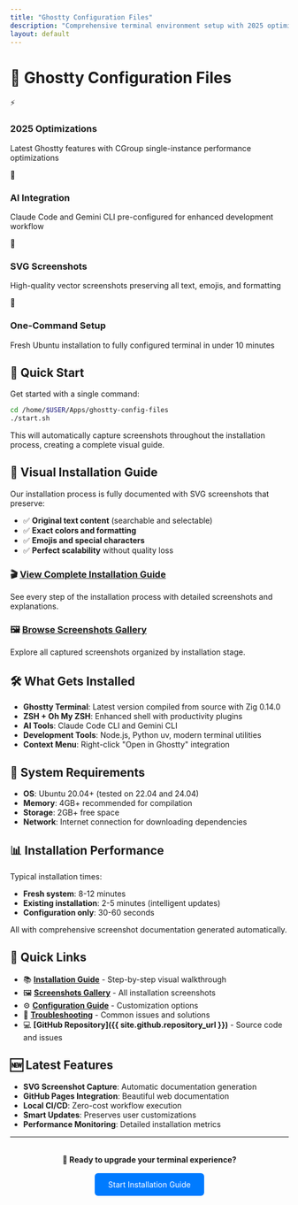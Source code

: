 ```yaml
---
title: "Ghostty Configuration Files"
description: "Comprehensive terminal environment setup with 2025 optimizations and AI integration"
layout: default
---
```


# 🚀 Ghostty Configuration Files

<div class="feature-grid">
  <div class="feature-card">
    <div class="feature-icon">⚡</div>
    <h3>2025 Optimizations</h3>
    <p>Latest Ghostty features with CGroup single-instance performance optimizations</p>
  </div>
  <div class="feature-card">
    <div class="feature-icon">🤖</div>
    <h3>AI Integration</h3>
    <p>Claude Code and Gemini CLI pre-configured for enhanced development workflow</p>
  </div>
  <div class="feature-card">
    <div class="feature-icon">📸</div>
    <h3>SVG Screenshots</h3>
    <p>High-quality vector screenshots preserving all text, emojis, and formatting</p>
  </div>
  <div class="feature-card">
    <div class="feature-icon">🔧</div>
    <h3>One-Command Setup</h3>
    <p>Fresh Ubuntu installation to fully configured terminal in under 10 minutes</p>
  </div>
</div>

## 📖 Quick Start

Get started with a single command:

```bash
cd /home/$USER/Apps/ghostty-config-files
./start.sh
```

This will automatically capture screenshots throughout the installation process, creating a complete visual guide.

## 📸 Visual Installation Guide

Our installation process is fully documented with SVG screenshots that preserve:
- ✅ **Original text content** (searchable and selectable)
- ✅ **Exact colors and formatting**
- ✅ **Emojis and special characters**
- ✅ **Perfect scalability** without quality loss

### 🎬 [View Complete Installation Guide](installation/)

See every step of the installation process with detailed screenshots and explanations.

### 🖼️ [Browse Screenshots Gallery](screenshots/)

Explore all captured screenshots organized by installation stage.

## 🛠️ What Gets Installed

- **Ghostty Terminal**: Latest version compiled from source with Zig 0.14.0
- **ZSH + Oh My ZSH**: Enhanced shell with productivity plugins
- **AI Tools**: Claude Code CLI and Gemini CLI
- **Development Tools**: Node.js, Python uv, modern terminal utilities
- **Context Menu**: Right-click "Open in Ghostty" integration

## 🎯 System Requirements

- **OS**: Ubuntu 20.04+ (tested on 22.04 and 24.04)
- **Memory**: 4GB+ recommended for compilation
- **Storage**: 2GB+ free space
- **Network**: Internet connection for downloading dependencies

## 📊 Installation Performance

Typical installation times:
- **Fresh system**: 8-12 minutes
- **Existing installation**: 2-5 minutes (intelligent updates)
- **Configuration only**: 30-60 seconds

All with comprehensive screenshot documentation generated automatically.

## 🔗 Quick Links

- 📚 **[Installation Guide](installation/)** - Step-by-step visual walkthrough
- 🖼️ **[Screenshots Gallery](screenshots/)** - All installation screenshots
- ⚙️ **[Configuration Guide](configuration/)** - Customization options
- 🐛 **[Troubleshooting](troubleshooting/)** - Common issues and solutions
- 💻 **[GitHub Repository]({{ site.github.repository_url }})** - Source code and issues

## 🆕 Latest Features

- **SVG Screenshot Capture**: Automatic documentation generation
- **GitHub Pages Integration**: Beautiful web documentation
- **Local CI/CD**: Zero-cost workflow execution
- **Smart Updates**: Preserves user customizations
- **Performance Monitoring**: Detailed installation metrics

---

<div style="text-align: center; margin: 2rem 0;">
  <strong>🎯 Ready to upgrade your terminal experience?</strong><br>
  <a href="installation/" style="display: inline-block; margin-top: 1rem; padding: 0.75rem 1.5rem; background: #007bff; color: white; text-decoration: none; border-radius: 6px;">Start Installation Guide</a>
</div>

